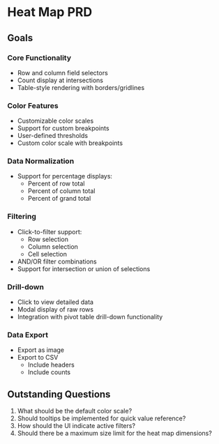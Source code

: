 # Heat Map PRD

## Goals

### Core Functionality

- Row and column field selectors
- Count display at intersections
- Table-style rendering with borders/gridlines

### Color Features

- Customizable color scales
- Support for custom breakpoints
- User-defined thresholds
- Custom color scale with breakpoints

### Data Normalization

- Support for percentage displays:
  - Percent of row total
  - Percent of column total
  - Percent of grand total

### Filtering

- Click-to-filter support:
  - Row selection
  - Column selection
  - Cell selection
- AND/OR filter combinations
- Support for intersection or union of selections

### Drill-down

- Click to view detailed data
- Modal display of raw rows
- Integration with pivot table drill-down functionality

### Data Export

- Export as image
- Export to CSV
  - Include headers
  - Include counts

## Outstanding Questions

1. What should be the default color scale?
2. Should tooltips be implemented for quick value reference?
3. How should the UI indicate active filters?
4. Should there be a maximum size limit for the heat map dimensions?
